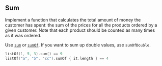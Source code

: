 ## Sum

Implement a function that calculates the total amount of money the customer has spent:
the sum of the prices for all the products ordered by a given customer. 
Note that each product should be counted as many times as it was ordered.

Use
[`sum`](https://kotlinlang.org/api/latest/jvm/stdlib/kotlin.collections/sum.html) or
[`sumOf`](https://kotlinlang.org/api/latest/jvm/stdlib/kotlin.collections/sum-of.html).
If you want to sum up double values, use `sumOfDouble`.

```kotlin
listOf(1, 5, 3).sum() == 9
listOf("a", "b", "cc").sumOf { it.length } == 4
```
